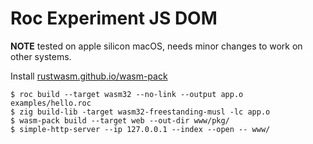 # Roc Experiment JS DOM

**NOTE** tested on apple silicon macOS, needs minor changes to work on other systems.

Install [rustwasm.github.io/wasm-pack](https://rustwasm.github.io/wasm-pack/installer/)

```
$ roc build --target wasm32 --no-link --output app.o examples/hello.roc
$ zig build-lib -target wasm32-freestanding-musl -lc app.o
$ wasm-pack build --target web --out-dir www/pkg/
$ simple-http-server --ip 127.0.0.1 --index --open -- www/
```
